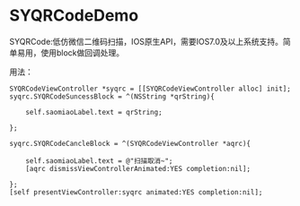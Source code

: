 # SYQRCodeDemo

SYQRCode:低仿微信二维码扫描，IOS原生API，需要IOS7.0及以上系统支持。简单易用，使用block做回调处理。

用法：
    
    SYQRCodeViewController *syqrc = [[SYQRCodeViewController alloc] init];
    syqrc.SYQRCodeSuncessBlock = ^(NSString *qrString){
        
        self.saomiaoLabel.text = qrString;
    
    };
    
    syqrc.SYQRCodeCancleBlock = ^(SYQRCodeViewController *aqrc){
    
        self.saomiaoLabel.text = @"扫描取消~";
        [aqrc dismissViewControllerAnimated:YES completion:nil];
    
    };
    [self presentViewController:syqrc animated:YES completion:nil];

